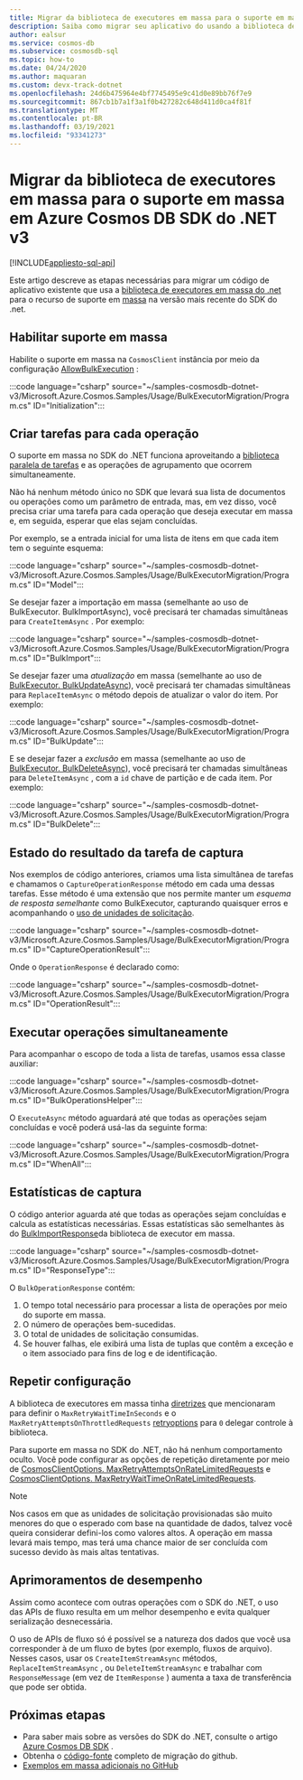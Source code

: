 ```yaml
---
title: Migrar da biblioteca de executores em massa para o suporte em massa em Azure Cosmos DB SDK do .NET v3
description: Saiba como migrar seu aplicativo do usando a biblioteca de executores em massa para o suporte em massa no Azure Cosmos DB SDK v3
author: ealsur
ms.service: cosmos-db
ms.subservice: cosmosdb-sql
ms.topic: how-to
ms.date: 04/24/2020
ms.author: maquaran
ms.custom: devx-track-dotnet
ms.openlocfilehash: 24d6b475964e4bf7745495e9c41d0e89bb76f7e9
ms.sourcegitcommit: 867cb1b7a1f3a1f0b427282c648d411d0ca4f81f
ms.translationtype: MT
ms.contentlocale: pt-BR
ms.lasthandoff: 03/19/2021
ms.locfileid: "93341273"
---
```

# <a name="migrate-from-the-bulk-executor-library-to-the-bulk-support-in-azure-cosmos-db-net-v3-sdk"></a>Migrar da biblioteca de executores em massa para o suporte em massa em Azure Cosmos DB SDK do .NET v3
[!INCLUDE[appliesto-sql-api](includes/appliesto-sql-api.md)]

Este artigo descreve as etapas necessárias para migrar um código de aplicativo existente que usa a [biblioteca de executores em massa do .net](bulk-executor-dot-net.md) para o recurso de suporte em [massa](tutorial-sql-api-dotnet-bulk-import.md) na versão mais recente do SDK do .net.

## <a name="enable-bulk-support"></a>Habilitar suporte em massa

Habilite o suporte em massa na `CosmosClient` instância por meio da configuração [AllowBulkExecution](/dotnet/api/microsoft.azure.cosmos.cosmosclientoptions.allowbulkexecution) :

   :::code language="csharp" source="~/samples-cosmosdb-dotnet-v3/Microsoft.Azure.Cosmos.Samples/Usage/BulkExecutorMigration/Program.cs" ID="Initialization":::

## <a name="create-tasks-for-each-operation"></a>Criar tarefas para cada operação

O suporte em massa no SDK do .NET funciona aproveitando a [biblioteca paralela de tarefas](/dotnet/standard/parallel-programming/task-parallel-library-tpl) e as operações de agrupamento que ocorrem simultaneamente. 

Não há nenhum método único no SDK que levará sua lista de documentos ou operações como um parâmetro de entrada, mas, em vez disso, você precisa criar uma tarefa para cada operação que deseja executar em massa e, em seguida, esperar que elas sejam concluídas.

Por exemplo, se a entrada inicial for uma lista de itens em que cada item tem o seguinte esquema:

   :::code language="csharp" source="~/samples-cosmosdb-dotnet-v3/Microsoft.Azure.Cosmos.Samples/Usage/BulkExecutorMigration/Program.cs" ID="Model":::

Se desejar fazer a importação em massa (semelhante ao uso de BulkExecutor. BulkImportAsync), você precisará ter chamadas simultâneas para `CreateItemAsync` . Por exemplo:

   :::code language="csharp" source="~/samples-cosmosdb-dotnet-v3/Microsoft.Azure.Cosmos.Samples/Usage/BulkExecutorMigration/Program.cs" ID="BulkImport":::

Se desejar fazer uma *atualização* em massa (semelhante ao uso de [BulkExecutor. BulkUpdateAsync](/dotnet/api/microsoft.azure.cosmosdb.bulkexecutor.bulkexecutor.bulkupdateasync)), você precisará ter chamadas simultâneas para `ReplaceItemAsync` o método depois de atualizar o valor do item. Por exemplo:

   :::code language="csharp" source="~/samples-cosmosdb-dotnet-v3/Microsoft.Azure.Cosmos.Samples/Usage/BulkExecutorMigration/Program.cs" ID="BulkUpdate":::

E se desejar fazer a *exclusão* em massa (semelhante ao uso de [BulkExecutor. BulkDeleteAsync](/dotnet/api/microsoft.azure.cosmosdb.bulkexecutor.bulkexecutor.bulkdeleteasync)), você precisará ter chamadas simultâneas para `DeleteItemAsync` , com a `id` chave de partição e de cada item. Por exemplo:

   :::code language="csharp" source="~/samples-cosmosdb-dotnet-v3/Microsoft.Azure.Cosmos.Samples/Usage/BulkExecutorMigration/Program.cs" ID="BulkDelete":::

## <a name="capture-task-result-state"></a>Estado do resultado da tarefa de captura

Nos exemplos de código anteriores, criamos uma lista simultânea de tarefas e chamamos o `CaptureOperationResponse` método em cada uma dessas tarefas. Esse método é uma extensão que nos permite manter um *esquema de resposta semelhante* como BulkExecutor, capturando quaisquer erros e acompanhando o [uso de unidades de solicitação](request-units.md).

   :::code language="csharp" source="~/samples-cosmosdb-dotnet-v3/Microsoft.Azure.Cosmos.Samples/Usage/BulkExecutorMigration/Program.cs" ID="CaptureOperationResult":::

Onde o `OperationResponse` é declarado como:

   :::code language="csharp" source="~/samples-cosmosdb-dotnet-v3/Microsoft.Azure.Cosmos.Samples/Usage/BulkExecutorMigration/Program.cs" ID="OperationResult":::

## <a name="execute-operations-concurrently"></a>Executar operações simultaneamente

Para acompanhar o escopo de toda a lista de tarefas, usamos essa classe auxiliar:

   :::code language="csharp" source="~/samples-cosmosdb-dotnet-v3/Microsoft.Azure.Cosmos.Samples/Usage/BulkExecutorMigration/Program.cs" ID="BulkOperationsHelper":::

O `ExecuteAsync` método aguardará até que todas as operações sejam concluídas e você poderá usá-las da seguinte forma:

   :::code language="csharp" source="~/samples-cosmosdb-dotnet-v3/Microsoft.Azure.Cosmos.Samples/Usage/BulkExecutorMigration/Program.cs" ID="WhenAll":::

## <a name="capture-statistics"></a>Estatísticas de captura

O código anterior aguarda até que todas as operações sejam concluídas e calcula as estatísticas necessárias. Essas estatísticas são semelhantes às do [BulkImportResponse](/dotnet/api/microsoft.azure.cosmosdb.bulkexecutor.bulkimport.bulkimportresponse)da biblioteca de executor em massa.

   :::code language="csharp" source="~/samples-cosmosdb-dotnet-v3/Microsoft.Azure.Cosmos.Samples/Usage/BulkExecutorMigration/Program.cs" ID="ResponseType":::

O `BulkOperationResponse` contém:

1. O tempo total necessário para processar a lista de operações por meio do suporte em massa.
1. O número de operações bem-sucedidas.
1. O total de unidades de solicitação consumidas.
1. Se houver falhas, ele exibirá uma lista de tuplas que contêm a exceção e o item associado para fins de log e de identificação.

## <a name="retry-configuration"></a>Repetir configuração

A biblioteca de executores em massa tinha [diretrizes](bulk-executor-dot-net.md#bulk-import-data-to-an-azure-cosmos-account) que mencionaram para definir o `MaxRetryWaitTimeInSeconds` e o `MaxRetryAttemptsOnThrottledRequests` [retryoptions](/dotnet/api/microsoft.azure.documents.client.connectionpolicy.retryoptions) para `0` delegar controle à biblioteca.

Para suporte em massa no SDK do .NET, não há nenhum comportamento oculto. Você pode configurar as opções de repetição diretamente por meio de [CosmosClientOptions. MaxRetryAttemptsOnRateLimitedRequests](/dotnet/api/microsoft.azure.cosmos.cosmosclientoptions.maxretryattemptsonratelimitedrequests) e [CosmosClientOptions. MaxRetryWaitTimeOnRateLimitedRequests](/dotnet/api/microsoft.azure.cosmos.cosmosclientoptions.maxretrywaittimeonratelimitedrequests).

> [!NOTE]
> Nos casos em que as unidades de solicitação provisionadas são muito menores do que o esperado com base na quantidade de dados, talvez você queira considerar defini-los como valores altos. A operação em massa levará mais tempo, mas terá uma chance maior de ser concluída com sucesso devido às mais altas tentativas.

## <a name="performance-improvements"></a>Aprimoramentos de desempenho

Assim como acontece com outras operações com o SDK do .NET, o uso das APIs de fluxo resulta em um melhor desempenho e evita qualquer serialização desnecessária. 

O uso de APIs de fluxo só é possível se a natureza dos dados que você usa corresponder à de um fluxo de bytes (por exemplo, fluxos de arquivo). Nesses casos, usar os `CreateItemStreamAsync` métodos, `ReplaceItemStreamAsync` , ou `DeleteItemStreamAsync` e trabalhar com `ResponseMessage` (em vez de `ItemResponse` ) aumenta a taxa de transferência que pode ser obtida.

## <a name="next-steps"></a>Próximas etapas

* Para saber mais sobre as versões do SDK do .NET, consulte o artigo [Azure Cosmos DB SDK](sql-api-sdk-dotnet.md) .
* Obtenha o [código-fonte](https://github.com/Azure/azure-cosmos-dotnet-v3/tree/master/Microsoft.Azure.Cosmos.Samples/Usage/BulkExecutorMigration) completo de migração do github.
* [Exemplos em massa adicionais no GitHub](https://github.com/Azure/azure-cosmos-dotnet-v3/tree/master/Microsoft.Azure.Cosmos.Samples/Usage/BulkSupport)